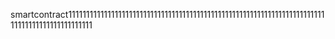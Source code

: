 smartcontract11111111111111111111111111111111111111111111111111111111111111111111111111111111111111111111111
